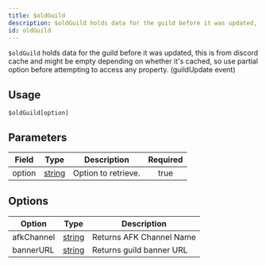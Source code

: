 ```yaml
---
title: $oldGuild
description: $oldGuild holds data for the guild before it was updated, this is from discord cache and might be empty depending on whether it's cached, so use partial option before attempting to access any property. (guildUpdate event)
id: oldGuild
---
```


`$oldGuild` holds data for the guild before it was updated, this is from discord cache and might be empty depending on
whether it's cached, so use partial option before attempting to access any property. (guildUpdate event)

## Usage

```aoi
$oldGuild[option]
```

## Parameters

| Field  | Type                                                                                              | Description         | Required |
| ------ | ------------------------------------------------------------------------------------------------- | ------------------- | :------: |
| option | [string](https://developer.mozilla.org/en-US/docs/Web/JavaScript/Reference/Global_Objects/String) | Option to retrieve. |   true   |


## Options

| Option           | Type                                                                                              | Description                                   |
| ---------------- | ------------------------------------------------------------------------------------------------- | --------------------------------------------- |
| afkChannel | [string](https://developer.mozilla.org/en-US/docs/Web/JavaScript/Reference/Global_Objects/String) | Returns AFK Channel Name  |
| bannerURL  | [string](https://developer.mozilla.org/en-US/docs/Web/JavaScript/Reference/Global_Objects/String) | Returns guild banner URL  |